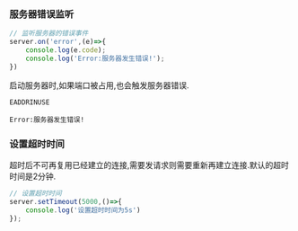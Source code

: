 ### 服务器错误监听

```javascript
// 监听服务器的错误事件
server.on('error',(e)=>{
    console.log(e.code);
    console.log('Error:服务器发生错误!');
})
```

启动服务器时,如果端口被占用,也会触发服务器错误.

`EADDRINUSE `

`Error:服务器发生错误!`


### 设置超时时间

超时后不可再复用已经建立的连接,需要发请求则需要重新再建立连接.默认的超时时间是2分钟.

```javascript
// 设置超时时间
server.setTimeout(5000,()=>{
    console.log('设置超时时间为5s')
});
```
